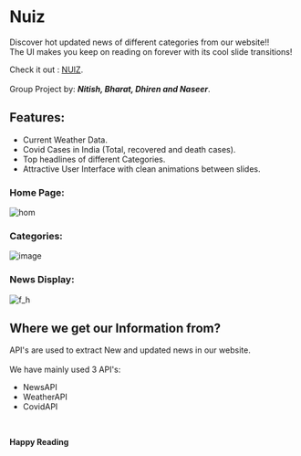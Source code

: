 # Nuiz

Discover hot updated news of different categories from our website!!<br />
The UI makes you keep on reading on forever with its cool slide transitions!<br />

Check it out : [NUIZ](https://nuiz.herokuapp.com/home).
<br /><br />
Group Project by:  ***Nitish, Bharat, Dhiren and Naseer***.

## Features:
* Current Weather Data.
* Covid Cases in India (Total, recovered and death cases).
* Top headlines of different Categories.
* Attractive User Interface with clean animations between slides.
### Home Page:
![hom](https://user-images.githubusercontent.com/72650394/125025152-cab1bd80-e09f-11eb-9c33-5772135e391e.gif)
### Categories:
![image](https://user-images.githubusercontent.com/72650394/124960378-e4b8b500-e039-11eb-8088-1b32194b74d3.png)
### News Display:
![f_h](https://user-images.githubusercontent.com/72650394/125023586-cfc13d80-e09c-11eb-820e-ab3409c1361f.gif)



## Where we get our Information from?
API's are used to extract New and updated news in our website.
<br /><br />
We have mainly used 3 API's:
* NewsAPI
* WeatherAPI
* CovidAPI
<br />

**Happy Reading**

